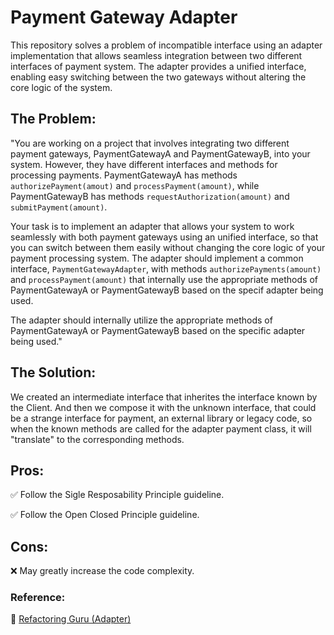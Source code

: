 # Payment Gateway Adapter

This repository solves a problem of incompatible interface using an adapter implementation that allows seamless integration between two different interfaces of payment system. The adapter provides a unified interface, enabling easy switching between the two gateways without altering the core logic of the system.

## The Problem:

"You are working on a project that involves integrating two different payment gateways, PaymentGatewayA and PaymentGatewayB, into your system. However, they have different interfaces and methods for processing payments. PaymentGatewayA has methods `authorizePayment(amout)` and `processPayment(amount)`, while PaymentGatewayB has methods `requestAuthorization(amount)` and `submitPayment(amount)`.

Your task is to implement an adapter that allows your system to work seamlessly with both payment gateways using an unified interface, so that you can switch between them easily without changing the core logic of your payment processing system. The adapter should implement a common interface, `PaymentGatewayAdapter`, with methods `authorizePayments(amount)` and `processPayment(amount)` that internally use the appropriate methods of PaymentGatewayA or PaymentGatewayB based on the specif adapter being used.

The adapter should internally utilize the appropriate methods of PaymentGatewayA or PaymentGatewayB based on the specific adapter being used."

## The Solution:

We created an intermediate interface that inherites the interface known by the Client. And then we compose it with the unknown interface, that could be a strange interface for payment, an external library or legacy code, so when the known methods are called for the adapter payment class, it will "translate" to the corresponding methods.



## Pros:
 
 ✅ Follow the Sigle Resposability Principle guideline.

 ✅ Follow the Open Closed Principle guideline.

## Cons:

 ❌ May greatly increase the code complexity.


### **Reference:**

 🔗 [Refactoring Guru (Adapter)](https://refactoring.guru/design-patterns/adapter)
